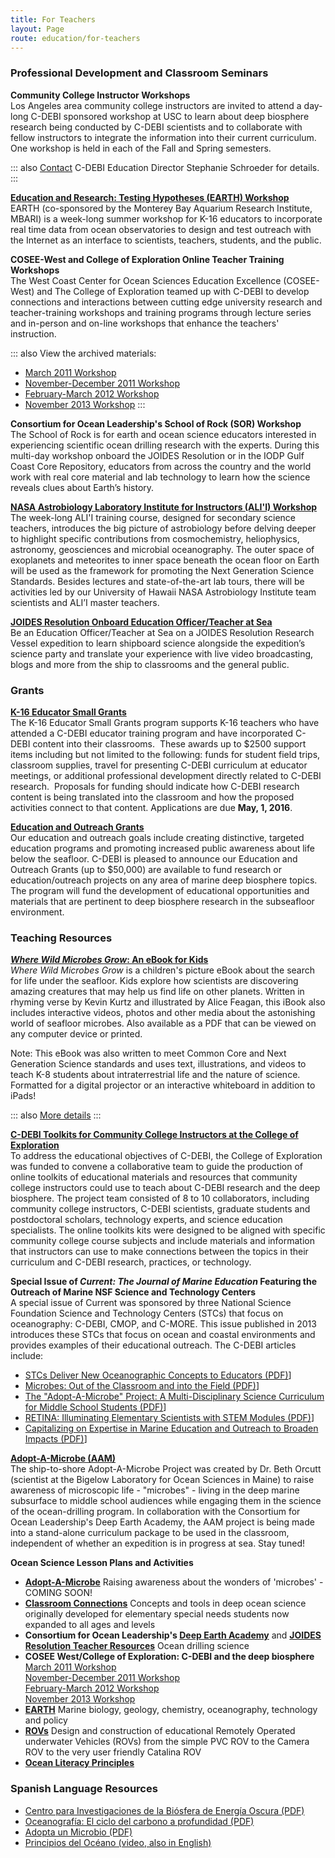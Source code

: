 ```yaml
---
title: For Teachers
layout: Page
route: education/for-teachers
---
```


### Professional Development and Classroom Seminars

**Community College Instructor Workshops**  
Los Angeles area community college instructors are invited to attend a day-long C-DEBI sponsored workshop at USC to learn about deep biosphere research being conducted by C-DEBI scientists and to collaborate with fellow instructors to integrate the information into their current curriculum. One workshop is held in each of the Fall and Spring semesters.

::: also
[Contact](mailto:stephanie.schroeder@usc.edu) C-DEBI Education Director Stephanie Schroeder for details.
:::

**[Education and Research: Testing Hypotheses (EARTH) Workshop](http://www.mbari.org/earth/about.html)**  
EARTH (co-sponsored by the Monterey Bay Aquarium Research Institute, MBARI) is a week-long summer workshop for K-16 educators to incorporate real time data from ocean observatories to design and test outreach with the Internet as an interface to scientists, teachers, students, and the public.

**COSEE-West and College of Exploration Online Teacher Training Workshops**  
The West Coast Center for Ocean Sciences Education Excellence (COSEE-West) and The College of Exploration teamed up with C-DEBI to develop connections and interactions between cutting edge university research and teacher-training workshops and training programs through lecture series and in-person and on-line workshops that enhance the teachers' instruction.

::: also
View the archived materials:

* [March 2011 Workshop](http://www.usc.edu/org/cosee-west/resources2011.html#darkenergy)
* [November-December 2011 Workshop](http://www.usc.edu/org/cosee-west/resources2011.html#darkenergy_nov2011)
* [February-March 2012 Workshop](http://www.coexploration.org/cosee_west/spring2012/)
* [November 2013 Workshop](http://www.coexploration.org/C-DEBI/workshop1.html)
:::

**Consortium for Ocean Leadership's School of Rock (SOR) Workshop**  
The School of Rock is for earth and ocean science educators interested in experiencing scientific ocean drilling research with the experts. During this multi-day workshop onboard the JOIDES Resolution or in the IODP Gulf Coast Core Repository, educators from across the country and the world work with real core material and lab technology to learn how the science reveals clues about Earth’s history.

**[NASA Astrobiology Laboratory Institute for Instructors (ALI'I) Workshop](http://www.ifa.hawaii.edu/UHNAI/epo/alii.htm)**  
The week-long ALI'I training course, designed for secondary science teachers, introduces the big picture of astrobiology before delving deeper to highlight specific contributions from cosmochemistry, heliophysics, astronomy, geosciences and microbial oceanography. The outer space of exoplanets and meteorites to inner space beneath the ocean floor on Earth will be used as the framework for promoting the Next Generation Science Standards. Besides lectures and state-of-the-art lab tours, there will be activities led by our University of Hawaii NASA Astrobiology Institute team scientists and ALI’I master teachers.

**[JOIDES Resolution Onboard Education Officer/Teacher at Sea](http://joidesresolution.org/node/453)**  
Be an Education Officer/Teacher at Sea on a JOIDES Resolution Research Vessel expedition to learn shipboard science alongside the expedition’s science party and translate your experience with live video broadcasting, blogs and more from the ship to classrooms and the general public.

### Grants

**[K-16 Educator Small Grants](http://www.darkenergybiosphere.org/wp-content/uploads/Educator-Small-Grant.docx)**  
The K-16 Educator Small Grants program supports K-16 teachers who have attended a C-DEBI educator training program and have incorporated C-DEBI content into their classrooms.  These awards up to $2500 support items including but not limited to the following: funds for student field trips, classroom supplies, travel for presenting C-DEBI curriculum at educator meetings, or additional professional development directly related to C-DEBI research.  Proposals for funding should indicate how C-DEBI research content is being translated into the classroom and how the proposed activities connect to that content. Applications are due **May, 1, 2016**.

**[Education and Outreach Grants](http://www.darkenergybiosphere.org/education-diversity/education-small-grants/)**  
Our education and outreach goals include creating distinctive, targeted education programs and promoting increased public awareness about life below the seafloor. C-DEBI is pleased to announce our Education and Outreach Grants (up to $50,000) are available to fund research or education/outreach projects on any area of marine deep biosphere topics. The program will fund the development of educational opportunities and materials that are pertinent to deep biosphere research in the subseafloor environment.

### Teaching Resources

**[_Where Wild Microbes Grow_: An eBook for Kids](http://joidesresolution.org/node/2998)**  
_Where Wild Microbes Grow_ is a children's picture eBook about the search for life under the seafloor. Kids explore how scientists are discovering amazing creatures that may help us find life on other planets. Written in rhyming verse by Kevin Kurtz and illustrated by Alice Feagan, this iBook also includes interactive videos, photos and other media about the astonishing world of seafloor microbes. Also available as a PDF that can be viewed on any computer device or printed.

Note: This eBook was also written to meet Common Core and Next Generation Science standards and uses text, illustrations, and videos to teach K-8 students about intraterrestrial life and the nature of science. Formatted for a digital projector or an interactive whiteboard in addition to iPads!

::: also
[More details](http://joidesresolution.org/node/4185)
:::

**[C-DEBI Toolkits for Community College Instructors at the College of Exploration](http://www.coexploration.org/C-DEBI)**  
To address the educational objectives of C-DEBI, the College of Exploration was funded to convene a collaborative team to guide the production of online toolkits of educational materials and resources that community college instructors could use to teach about C-DEBI research and the deep biosphere. The project team consisted of 8 to 10 collaborators, including community college instructors, C-DEBI scientists, graduate students and postdoctoral scholars, technology experts, and science education specialists. The online toolkits kits were designed to be aligned with specific community college course subjects and include materials and information that instructors can use to make connections between the topics in their curriculum and C-DEBI research, practices, or technology.

**Special Issue of _Current: The Journal of Marine Education_ Featuring the Outreach of Marine NSF Science and Technology Centers**  
A special issue of Current was sponsored by three National Science Foundation Science and Technology Centers (STCs) that focus on oceanography: C-DEBI, CMOP, and C-MORE. This issue published in 2013 introduces these STCs that focus on ocean and coastal environments and provides examples of their educational outreach. The C-DEBI articles include:

*    [STCs Deliver New Oceanographic Concepts to Educators (PDF)](http://www.darkenergybiosphere.org/wp-content/uploads/docs/C-DEBIcurrent2013_Spence%20and%20Thomas.pdf)]
*   [Microbes: Out of the Classroom and into the Field (PDF)](http://www.darkenergybiosphere.org/wp-content/uploads/docs/C-DEBIcurrent2013_Schroeder%20and%20Joseph.pdf)]
*   [The "Adopt-A-Microbe" Project: A Multi-Disciplinary Science Curriculum for Middle School Students (PDF)](http://www.darkenergybiosphere.org/wp-content/uploads/docs/C-DEBIcurrent2013_Orcutt%20et%20al.pdf)]
*   [RETINA: Illuminating Elementary Scientists with STEM Modules (PDF)](http://www.darkenergybiosphere.org/wp-content/uploads/docs/C-DEBIcurrent2013_Wheat%20et%20al.pdf)]
*   [Capitalizing on Expertise in Marine Education and Outreach to Broaden Impacts (PDF)](http://www.darkenergybiosphere.org/wp-content/uploads/docs/C-DEBIcurrent2013_Girguis%20et%20al.pdf)]

**[Adopt-A-Microbe (AAM)](http://www.darkenergybiosphere.org/adoptamicrobe/)**  
The ship-to-shore Adopt-A-Microbe Project was created by Dr. Beth Orcutt (scientist at the Bigelow Laboratory for Ocean Sciences in Maine) to raise awareness of microscopic life - "microbes" - living in the deep marine subsurface to middle school audiences while engaging them in the science of the ocean-drilling program. In collaboration with the Consortium for Ocean Leadership's Deep Earth Academy, the AAM project is being made into a stand-alone curriculum package to be used in the classroom, independent of whether an expedition is in progress at sea. Stay tuned!

**Ocean Science Lesson Plans and Activities**

*  [**Adopt-A-Microbe**](http://www.darkenergybiosphere.org/adoptamicrobe/)
Raising awareness about the wonders of 'microbes' - COMING SOON!
*  [**Classroom Connections**](http://www.darkenergybiosphere.org/classroomconnection/)
Concepts and tools in deep ocean science originally developed for elementary special needs students now expanded to all ages and levels
*  **Consortium for Ocean Leadership's [Deep Earth Academy](http://oceanleadership.org/education/deep-earth-academy/educators/)** and **[JOIDES Resolution Teacher Resources](http://joidesresolution.org/node/46)**
Ocean drilling science
*  **COSEE West/College of Exploration: C-DEBI and the deep biosphere**  
    [March 2011 Workshop](http://www.usc.edu/org/cosee-west/resources2011.html#darkenergy)  
    [November-December 2011 Workshop](http://www.usc.edu/org/cosee-west/resources2011.html#darkenergy_nov2011)  
    [February-March 2012 Workshop](http://www.coexploration.org/cosee_west/spring2012/)  
    [November 2013 Workshop](http://www.coexploration.org/C-DEBI/workshop1.html)  
*  **[EARTH](http://www.mbari.org/earth/lesson_grid.htm)**
Marine biology, geology, chemistry, oceanography, technology and policy
*  **[ROVs](http://www.darkenergybiosphere.org/education-diversity/for-teachers/rovs-remotely-operated-underwater-vehicles/)**
Design and construction of educational Remotely Operated underwater Vehicles (ROVs) from the simple PVC ROV to the Camera ROV to the very user friendly Catalina ROV
*  **[Ocean Literacy Principles](http://oceanliteracy.wp2.coexploration.org/)**

### Spanish Language Resources

* [Centro para Investigaciones de la Biósfera de Energía Oscura (PDF)](http://www.darkenergybiosphere.org/wp-content/uploads/docs/C-DEBI%20-%20Spanish%20-%20Brochure.pdf)
* [Oceanografía: El ciclo del carbono a profundidad (PDF)](http://www.darkenergybiosphere.org/wp-content/uploads/docs/C-DEBI%20-%20Spanish%20-%20Oceanografia%20Article.pdf)
* [Adopta un Microbio (PDF)](http://www.darkenergybiosphere.org/wp-content/uploads/docs/C-DEBI%20-%20Spanish%20-%20Adopt%20un%20microbio.pdf)
* [Principios del Océano (video, also in English)](http://www.youtube.com/channel/UCBbHNdMYu9grDGblwhzjqsg/videos)
